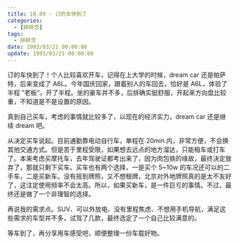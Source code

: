 ```yaml
---
title: 10.09 - 订的车快到了
categories: 
  - [碎碎念]
tags:
  - 碎碎念
date: 1993/03/21 00:00:00
update: 1993/03/21 00:00:00
---
```


订的车快到了！个人比较喜欢开车，记得在上大学的时候，dream car 还是帕萨特，后来变成了 A6L。今年国庆回家，跟着别人的车回去，恰好是 A6L，体验了半程 ”老板“，开了半程。坐的豪车并不多，后排确实挺舒服，开起来方向盘比较重，不知道是不是设置的原因。

真到自己买车，考虑的事情就比较多了，以现在的经济实力，dream car 还是继续 dream 吧。

从决定买车说起。目前通勤靠电动自行车，单程在 20min 内，非常方便，不会换其他交通方式。但是苦于里程受限，如果想去远点的地方溜达，只能租车或打车了。本来考虑买摩托车，去年驾驶证都考出来了，因为肉包铁的缘故，最终决定放弃了，那就只剩下买车。买车也有两个选择，一是买个 5~10w 的车况还可以的二手车，二是买新车。没有摇到牌照，又不想租牌，北京对外地牌照真的是太不友好了，这注定使用频率不会太高。所以，如果买新车，是一件巨亏的事情。不过，最终还是做了一个非理智的选择。

再说我的需求点。SUV、可以外放电、没有里程焦虑、不想用手机导航，满足这些需求的车型并不多，试驾了几款，最终选定了一个自己比较满意的。

等车到了，再分享用车感受吧，顺便整理一份车载好物。